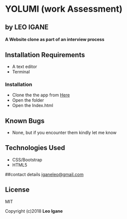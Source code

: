 # YOLUMI (work Assessment)
## by LEO IGANE
#### A Website clone as part of an interview process

## Installation Requirements
* A text editor
* Terminal

####
### Installation
* Clone the the app from [Here](https://github.com/BenkiKuu/work-assesment)
* Open the folder
* Open the Index.html


## Known Bugs
* None, but if you encounter them kindly let me know


## Technologies Used
* CSS/Bootstrap
* HTML5

##contact details
 iganeleo@gmail.com

## License
MIT

Copyright (c)2018 **Leo Igane**
